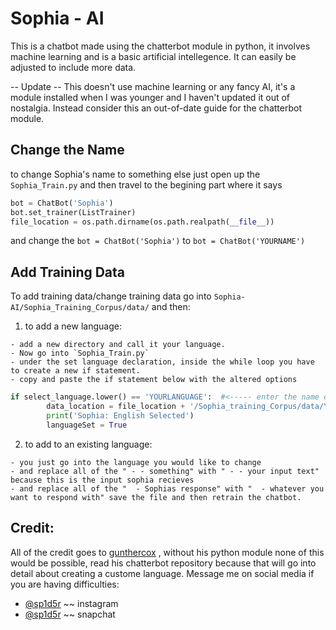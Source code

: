 # Sophia - AI 
This is a chatbot made using the chatterbot module in python, it involves machine learning and is a basic artificial intellegence. It can easily be adjusted to include more data. 

-- Update --
This doesn't use machine learning or any fancy AI, it's a module installed when I was younger and I haven't updated it out of nostalgia. Instead consider this an out-of-date guide for the chatterbot module. 

## Change the Name
to change Sophia's name to something else just open up the `Sophia_Train.py` and then travel to the begining part where it says 
``` python
bot = ChatBot('Sophia')
bot.set_trainer(ListTrainer)
file_location = os.path.dirname(os.path.realpath(__file__))
```

and change the `bot = ChatBot('Sophia')` to `bot = ChatBot('YOURNAME')` 

## Add Training Data  
To add training data/change training data go into `Sophia-AI/Sophia_Training_Corpus/data/` and then:
1) to add a new language: 
```
- add a new directory and call it your language.
- Now go into `Sophia_Train.py` 
- under the set language declaration, inside the while loop you have to create a new if statement. 
- copy and paste the if statement below with the altered options
```
```python
if select_language.lower() == 'YOURLANGUAGE':  #<----- enter the name of your language
		data_location = file_location + '/Sophia_training_Corpus/data/YOURLANGUAGE/'  # <------ enter the name of your language dir
		print('Sophia: English Selected')
		languageSet = True
```
2) to add to an existing language: 
```
- you just go into the language you would like to change 
- and replace all of the " - - something" with " - - your input text" because this is the input sophia recieves 
- and replace all of the "  - Sophias response" with "  - whatever you want to respond with" save the file and then retrain the chatbot.
```



## Credit: 
All of the credit goes to [gunthercox](https://github.com/gunthercox) , without his python module none of this would be possible, read his chatterbot repository because that will go into detail about creating a custome language. 
Message me on social media if you are having difficulties: 
- [@sp1d5r](https://www.instagram.com/sp1d5r/)  ~~ instagram 
- [@sp1d5r](https://www.snapchat.com/add/sp1d5r) ~~ snapchat
